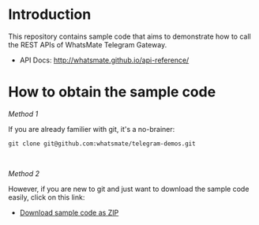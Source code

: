 # Introduction

This repository contains sample code that aims to demonstrate how to call the REST APIs of WhatsMate Telegram Gateway.

* API Docs: http://whatsmate.github.io/api-reference/


# How to obtain the sample code

*Method 1*

If you are already familier with git, it's a no-brainer:

`git clone git@github.com:whatsmate/telegram-demos.git`

&nbsp;

*Method 2*

However, if you are new to git and just want to download the sample code easily, click on this link:

 * [Download sample code as ZIP](https://github.com/whatsmate/telegram-demos/archive/master.zip)

